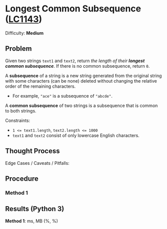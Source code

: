 # Longest Common Subsequence ([LC1143](https://leetcode.com/problems/longest-common-subsequence/))
Difficulty: **Medium**

## Problem

Given two strings `text1` and `text2`, return *the length of their **longest common subsequence***. If there is no common subsequence, return `0`.

A **subsequence** of a string is a new string generated from the original string with some characters (can be none) deleted without changing the relative order of the remaining characters.
- For example, `"ace"` is a subsequence of `"abcde"`.

A **common subsequence** of two strings is a subsequence that is common to both strings.

Constraints:
- `1 <= text1.length`, `text2.length <= 1000`
- `text1` and `text2` consist of only lowercase English characters.

## Thought Process

Edge Cases / Caveats / Pitfalls:

## Procedure

### Method 1

## Results (Python 3)

**Method 1**:  ms,  MB (%, %)
